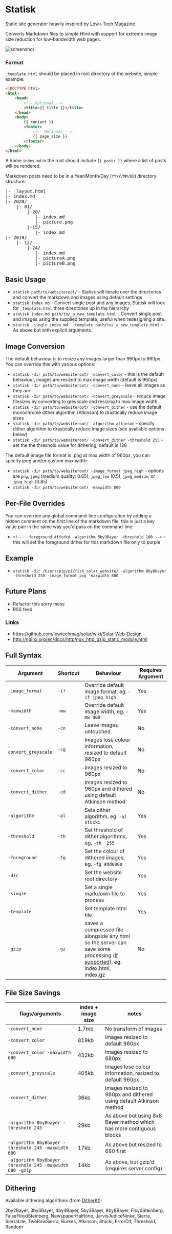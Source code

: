 # Statisk

Static site generator heavily inspired by [Low←Tech Magazine](https://solar.lowtechmagazine.com/)

Converts Markdown files to simple Html with support for extreme image size reduction for low-bandwidth web pages.

![screenshot](screenshot.png)

### Format

`_template.html` should be placed in root directory of the website, simple example:

```html
<!DOCTYPE html>
<html>
    <head>
        <!-- Optional -->
        <title>{{ title }}</title>  
    </head>
    <body>
        {{ content }}
        <footer>
            <!-- Optional -->
            {{ page_size }}
        </footer>
    </body>
</html>
```

A home `index.md` in the root should include `{{ posts }}` where a list of posts will be rendered.

Markdown posts need to be in a Year/Month/Day (`YYYY/MM/DD`) directory structure:
<pre style="font-family: monospace;">
|- _layout.html  
|- index.md
|- 2020/  
    |- 01/ 
        |-20/ 
           |- index.md   
           |- picture.png  
        |-15/ 
           |- index.md
|- 2019/  
    |- 12/    
        |-24/ 
           |- index.md
           |- pictureA.png 
           |- pictureB.png 
</pre> 

## Basic Usage

* `statisk path/to/websiteroot/` - Statisk will iterate over the directories and convert the markdown and images using default settings
* `statisk index.md` - Convert single post and any images, Statisk will look for `_template.html` three directories up in the hierarchy
* `statisk index.md path/to/_a_new_template.html` - Convert single post and images using the supplied template, useful when redesigning a site.
* `statisk -single index.md  -template path/to/_a_new_template.html` - As above but with explicit arguments.

## Image Conversion

The default behaviour is to resize any images larger than 960px to 960px. You can override this with various options:

* `statisk -dir path/to/websiteroot/ -convert_color` - this is the default behaviour, images are resized to max image width (default is 960px)
* `statisk -dir path/to/websiteroot/ -convert_none` - leave all images as they are
* `statisk -dir path/to/websiteroot/ -convert_greyscale` - reduce image filesizes by converting to greyscale and resizing to max image width
* `statisk -dir path/to/websiteroot/ -convert_dither` - use the default monochrome dither algorithm (Atkinson) to drastically reduce image sizes
* `statisk -dir path/to/websiteroot/ -algorithm atkinson` - specify dither algorithm to drastically reduce image sizes (see available options below)
* `statisk -dir path/to/websiteroot/ -convert_dither -threshold 255` - set the the threshold value for dithering, default is 128

The default image file format is .png at max width of 960px, you can specify jpeg and/or custom max width:

* `statisk -dir path/to/websiteroot/ -image_format jpeg_high` - options are `png`, `jpeg` (medium quality: 0.65), `jpeg_low` (0.5), `jpeg_medium`, or `jpeg_high` (0.85) 
* `statisk -dir path/to/websiteroot/ -maxwidth 800`

## Per-File Overrides

You can override any global command-line configuration by adding a hidden comment on the first line of the markdown file, this is just a key value pair in the same way you'd pass on the command-line:

* `<!--- -foreground #ffcdcd -algorithm 5by3Bayer -threshold 100 -->` - this will set the foreground dither for this markdown file only to purple

## Example

* `statisk -dir /Users/pip/pi/fisk_solar_website/ -algorithm 8by8bayer -threshold 255 -image_format png -maxwidth 800`

## Future Plans

* Refactor this sorry mess
* RSS feed

### Links

* https://github.com/lowtechmag/solar/wiki/Solar-Web-Design
* http://nginx.org/en/docs/http/ngx_http_gzip_static_module.html

## Full Syntax

| Argument | Shortcut | Behaviour | Requires Argument |
| --- | --- | --- | --- |
| `-image_format` | `-if` | Override default image format, eg. `-if jpeg_high` | Yes |
| `-maxwidth` | `-mw` | Override default image width, eg. `-mw 800` | Yes |
| `-convert_none` | `-cn` | Leave images untouched | No | 
| `-convert_greyscale` | `-cg` | Images lose colour information, resized to default 960px | No |
| `-convert_color` | `-cc` | Images resized to 960px | No |
| `-convert_dither` | `-cd` | Images resized to 960px and dithered using default Atkinson method | No |
| `-algorithm` | `-al` | Sets dither algorithm, eg. `-al stucki` | Yes |
| `-threshold` | `-th` | Set threshold of dither algorithms, eg. `-th  255` | Yes |
| `-foreground` | `-fg` | Set the colour of dithered images, eg. `-fg #dd0000` | Yes |
| `-dir` | | Set the website root directory | Yes |
| `-single` | | Set a single markdown file to process | Yes |
| `-template` | | Set template html file | Yes |
| `-gzip` | `-gz` | saves a compressed file alongside any html so the server can save some processing ([if supported](http://nginx.org/en/docs/http/ngx_http_gzip_static_module.html)), eg. index.html, index.gz | No |

## File Size Savings

| flags/arguments | index + image size | notes |
| --- | --- | --- |
|  `-convert_none` | 1.7mb | No transform of images |
| `-convert_color` | 819kb | Images resized to default 960px | 
| `-convert_color -maxwidth 680` | 432kb | Images resized to 680px |
| `-convert_greyscale` | 405kb | Images lose colour information, resized to default 960px |
| `-convert_dither` | 36kb | Images resized to 960px and dithered using default Atkinson method |  
| `-algorithm 8by8bayer -threshold 245` | 29kb | As above but using 8x8 Bayer method which has more contiguous blocks |   
| `-algorithm 8by8bayer -threshold 245 -maxwidth 680` | 17kb | As above but resized to 680 first |  
| `-algorithm 8by8bayer -threshold 245 -maxwidth 680 -gzip` | 14kb | As above, but gzip'd (requires server config) | 

## Dithering

Available dithering algorithms (from [DitherKt](https://github.com/fiskurgit/DitherKt)):

2by2Bayer, 3by3Bayer, 4by4Bayer, 5by3Bayer, 8by8Bayer, FloydSteinberg, FalseFloydSteinberg, NewspaperHalftone, JarvisJudiceNinke, Sierra, SierraLite, TwoRowSierra, Burkes, Atkinson, Stucki, ErrorDif, Threshold, Random
